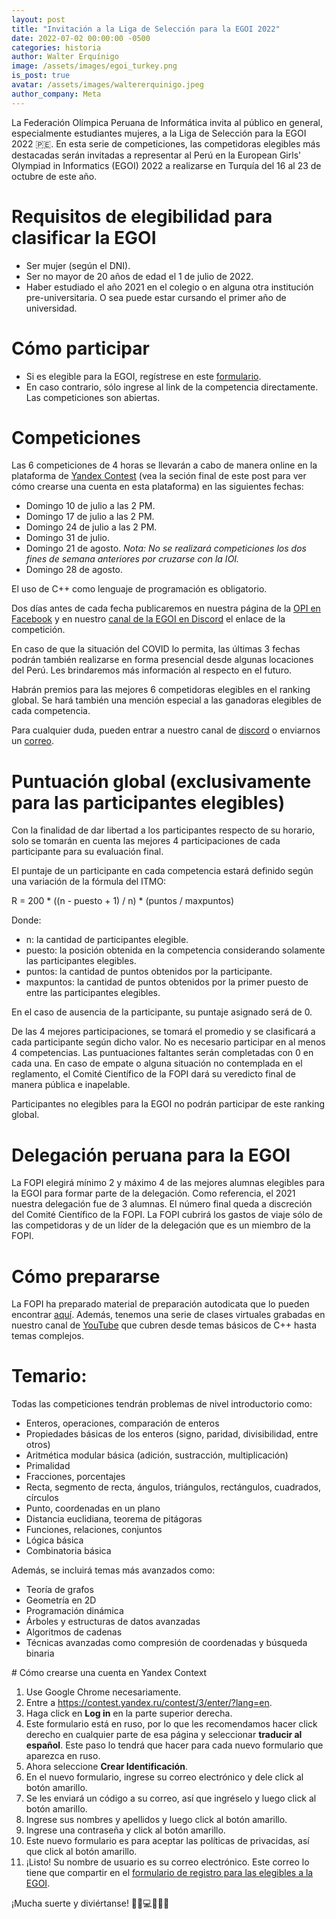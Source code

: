 ```yaml
---
layout: post
title: "Invitación a la Liga de Selección para la EGOI 2022"
date: 2022-07-02 00:00:00 -0500
categories: historia
author: Walter Erquínigo
image: /assets/images/egoi_turkey.png
is_post: true
avatar: /assets/images/waltererquinigo.jpeg
author_company: Meta
---
```


La Federación Olímpica Peruana de Informática invita al público en general, especialmente estudiantes mujeres, a la Liga de Selección para la EGOI 2022 🇵🇪.
En esta serie de competiciones, las competidoras elegibles más destacadas serán invitadas a representar al Perú en la European Girls' Olympiad in Informatics (EGOI) 2022 a realizarse en Turquía del 16 al 23 de octubre de este año.

# Requisitos de elegibilidad para clasificar la EGOI
- Ser mujer (según el DNI).
- Ser no mayor de 20 años de edad el 1 de julio de 2022.
- Haber estudiado el año 2021 en el colegio o en alguna otra institución pre-universitaria. O sea puede estar cursando el primer año de universidad.

# Cómo participar
- Si es elegible para la EGOI, regístrese en este [formulario](https://docs.google.com/forms/d/1LqC3GmAT-8ZmmO3BN5UgXEDG-GpEDykk1uFaiY2NJYU/edit).
- En caso contrario, sólo ingrese al link de la competencia directamente. Las competiciones son abiertas.

# Competiciones
Las 6 competiciones de 4 horas se llevarán a cabo de manera online en la plataforma de [Yandex Contest](https://contest.yandex.ru/contest/3/enter/?lang=en) (vea la seción final de este post para ver cómo crearse una cuenta en esta plataforma) en las siguientes fechas:

- Domingo 10 de julio a las 2 PM.
- Domingo 17 de julio a las 2 PM.
- Domingo 24 de julio a las 2 PM.
- Domingo 31 de julio.
- Domingo 21 de agosto. *Nota: No se realizará competiciones los dos fines de semana anteriores por cruzarse con la IOI.*
- Domingo 28 de agosto.

El uso de C++ como lenguaje de programación es obligatorio.

Dos días antes de cada fecha publicaremos en nuestra página de la [OPI en Facebook](https://www.facebook.com/InformaticaPe) y en nuestro [canal de la EGOI en Discord](https://discord.gg/M9nZnMdXEV) el enlace de la competición.

En caso de que la situación del COVID lo permita, las últimas 3 fechas podrán también realizarse en forma presencial desde algunas locaciones del Perú. Les brindaremos más información al respecto en el futuro.

Habrán premios para las mejores 6 competidoras elegibles en el ranking global. Se hará también una mención especial a las ganadoras elegibles de cada competencia.

Para cualquier duda, pueden entrar a nuestro canal de [discord](https://discord.gg/qexFQjyjh4) o enviarnos un [correo](mailto:contacto@fopi.org.pe).

# Puntuación global (exclusivamente para las participantes elegibles)
Con la finalidad de dar libertad a los participantes respecto de su horario, solo se tomarán en cuenta las mejores 4 participaciones de cada participante para su evaluación final.

El puntaje de un participante en cada competencia estará definido según una variación de la fórmula del ITMO:

R = 200 * ((n - puesto + 1) / n) * (puntos / maxpuntos)

Donde:
        
- n: la cantidad de participantes elegible.
- puesto: la posición obtenida en la competencia considerando solamente las participantes elegibles.
- puntos: la cantidad de puntos obtenidos por la participante.
- maxpuntos: la cantidad de puntos obtenidos por la primer puesto de entre las participantes elegibles.

En el caso de ausencia de la participante, su puntaje asignado será de 0.

De las 4 mejores participaciones, se tomará el promedio y se clasificará a cada participante según dicho valor. No es necesario participar en al menos 4 competencias. Las puntuaciones faltantes serán completadas con 0 en cada una. En caso de empate o alguna situación no contemplada en el reglamento, el Comité Científico de la FOPI dará su veredicto final de manera pública e inapelable.

Participantes no elegibles para la EGOI no podrán participar de este ranking global.

# Delegación peruana para la EGOI
La FOPI elegirá mínimo 2 y máximo 4 de las mejores alumnas elegibles para la EGOI para formar parte de la delegación. Como referencia, el 2021 nuestra delegación fue de 3 alumnas. El número final queda a discreción del Comité Científico de la FOPI. La FOPI cubrirá los gastos de viaje sólo de las competidoras y de un líder de la delegación que es un miembro de la FOPI.

# Cómo prepararse

La FOPI ha preparado material de preparación autodicata que lo pueden encontrar [aquí](https://fopi.org.pe/material). Además, tenemos una serie de clases virtuales grabadas en nuestro canal de [YouTube](https://www.youtube.com/channel/UC5fcUtSe8oPyN7sNRvLI4ow) que cubren desde temas básicos de C++ hasta temas complejos.

# Temario:

Todas las competiciones tendrán problemas de nivel introductorio como:

- Enteros, operaciones, comparación de enteros
- Propiedades básicas de los enteros (signo, paridad, divisibilidad, entre otros)
- Aritmética modular básica (adición, sustracción, multiplicación)
- Primalidad
- Fracciones, porcentajes
- Recta, segmento de recta, ángulos, triángulos, rectángulos, cuadrados, círculos
- Punto, coordenadas en un plano
- Distancia euclidiana, teorema de pitágoras
- Funciones, relaciones, conjuntos
- Lógica básica
- Combinatoria básica

Además, se incluirá temas más avanzados como:

- Teoría de grafos 
- Geometría en 2D
- Programación dinámica
- Árboles y estructuras de datos avanzadas
- Algoritmos de cadenas
- Técnicas avanzadas como compresión de coordenadas y búsqueda binaria

<div id="creacion_de_cuenta">
</div>
# Cómo crearse una cuenta en Yandex Context

1. Use Google Chrome necesariamente.
2. Entre a https://contest.yandex.ru/contest/3/enter/?lang=en.
3. Haga click en **Log in** en la parte superior derecha.
4. Este formulario está en ruso, por lo que les recomendamos hacer click derecho en cualquier parte de esa página y seleccionar **traducir al español**. Este paso lo tendrá que hacer para cada nuevo formulario que aparezca en ruso.
5. Ahora seleccione **Crear Identificación**.
6. En el nuevo formulario, ingrese su correo electrónico y dele click al botón amarillo.
7. Se les enviará un código a su correo, así que ingréselo y luego click al botón amarillo.
8. Ingrese sus nombres y apellidos y luego click al botón amarillo.
9. Ingrese una contraseña y click al botón amarillo.
10. Este nuevo formulario es para aceptar las políticas de privacidas, así que click al botón amarillo.
11. ¡Listo! Su nombre de usuario es su correo electrónico. Este correo lo tiene que compartir en el [formulario de registro para las elegibles a la EGOI](https://docs.google.com/forms/d/1LqC3GmAT-8ZmmO3BN5UgXEDG-GpEDykk1uFaiY2NJYU).

¡Mucha suerte y diviértanse! 💪🏼💻🤓🇵🇪
